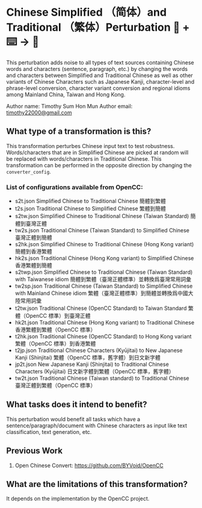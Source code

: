 # Chinese Simplified （简体）and Traditional （繁体）Perturbation 🦎  + ⌨️ → 🐍
This perturbation adds noise to all types of text sources containing Chinese words and characters (sentence, paragraph, etc.) by changing the words and characters between Simplified and Traditional Chinese as well as other variants of Chinese Characters
such as Japanese Kanji, character-level and phrase-level conversion, character variant conversion and regional idioms among Mainland China, Taiwan and Hong Kong.

Author name: Timothy Sum Hon Mun
Author email: timothy22000@gmail.com

## What type of a transformation is this?
This transformation perturbes Chinese input text to test robustness. Words/characters that are in Simplified Chinese are picked at random will be replaced with words/characters in
Traditional Chinese. This transformation can be performed in the opposite direction by changing the ```converter_config```. 

### List of configurations available from OpenCC: 
* s2t.json Simplified Chinese to Traditional Chinese 簡體到繁體
* t2s.json Traditional Chinese to Simplified Chinese 繁體到簡體
* s2tw.json Simplified Chinese to Traditional Chinese (Taiwan Standard) 簡體到臺灣正體
* tw2s.json Traditional Chinese (Taiwan Standard) to Simplified Chinese 臺灣正體到簡體
* s2hk.json Simplified Chinese to Traditional Chinese (Hong Kong variant) 簡體到香港繁體
* hk2s.json Traditional Chinese (Hong Kong variant) to Simplified Chinese 香港繁體到簡體
* s2twp.json Simplified Chinese to Traditional Chinese (Taiwan Standard) with Taiwanese idiom 簡體到繁體（臺灣正體標準）並轉換爲臺灣常用詞彙
* tw2sp.json Traditional Chinese (Taiwan Standard) to Simplified Chinese with Mainland Chinese idiom 繁體（臺灣正體標準）到簡體並轉換爲中國大陸常用詞彙
* t2tw.json Traditional Chinese (OpenCC Standard) to Taiwan Standard 繁體（OpenCC 標準）到臺灣正體
* hk2t.json Traditional Chinese (Hong Kong variant) to Traditional Chinese 香港繁體到繁體（OpenCC 標準）
* t2hk.json Traditional Chinese (OpenCC Standard) to Hong Kong variant 繁體（OpenCC 標準）到香港繁體
* t2jp.json Traditional Chinese Characters (Kyūjitai) to New Japanese Kanji (Shinjitai) 繁體（OpenCC 標準，舊字體）到日文新字體
* jp2t.json New Japanese Kanji (Shinjitai) to Traditional Chinese Characters (Kyūjitai) 日文新字體到繁體（OpenCC 標準，舊字體）
* tw2t.json Traditional Chinese (Taiwan standard) to Traditional Chinese 臺灣正體到繁體（OpenCC 標準）

## What tasks does it intend to benefit?
This perturbation would benefit all tasks which have a sentence/paragraph/document with Chinese characters as input like text classification, 
text generation, etc.

## Previous Work

1) Open Chinese Convert: https://github.com/BYVoid/OpenCC

## What are the limitations of this transformation?
It depends on the implementation by the OpenCC project.

